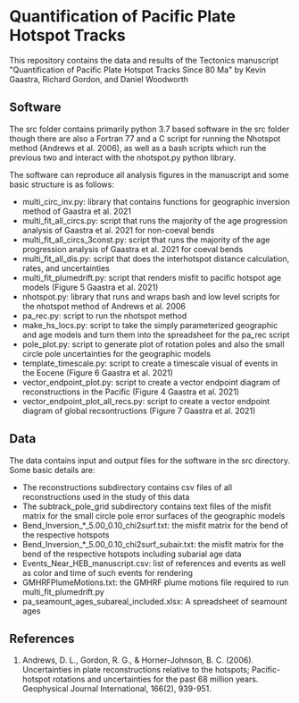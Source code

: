 # Quantification of Pacific Plate Hotspot Tracks

This repository contains the data and results of the Tectonics manuscript "Quantification of Pacific Plate Hotspot Tracks 
Since 80 Ma" by Kevin Gaastra, Richard Gordon, and Daniel Woodworth

## Software

The src folder contains primarily python 3.7 based software in the src folder though there are also 
a Fortran 77 and a C script for running the Nhotspot method (Andrews et al. 2006), as well as a 
bash scripts which run the previous two and interact with the nhotspot.py python library.

The software can reproduce all analysis figures in the manuscript and some basic structure is as follows:  
- multi_circ_inv.py: library that contains functions for geographic inversion method of Gaastra et al. 2021  
- multi_fit_all_circs.py: script that runs the majority of the age progression analysis of Gaastra et al. 2021 for non-coeval bends  
- multi_fit_all_circs_3const.py: script that runs the majority of the age progression analysis of Gaastra et al. 2021 for coeval bends  
- multi_fit_all_dis.py: script that does the interhotspot distance calculation, rates, and uncertainties  
- multi_fit_plumedrift.py: script that renders misfit to pacific hotspot age models (Figure 5 Gaastra et al. 2021)  
- nhotspot.py: library that runs and wraps bash and low level scripts for the nhotspot method of Andrews et al. 2006  
- pa_rec.py: script to run the nhotspot method  
- make_hs_locs.py: script to take the simply parameterized geographic and age models and turn them into the spreadsheet for the pa_rec script  
- pole_plot.py: script to generate plot of rotation poles and also the small circle pole uncertainties for the geographic models  
- template_timescale.py: script to create a timescale visual of events in the Eocene (Figure 6 Gaastra et al. 2021)  
- vector_endpoint_plot.py: script to create a vector endpoint diagram of reconstructions in the Pacific (Figure 4 Gaastra et al. 2021)  
- vector_endpoint_plot_all_recs.py: script to create a vector endpoint diagram of global recsontructions (Figure 7 Gaastra et al. 2021)  

## Data

The data contains input and output files for the software in the src directory. Some basic details are:  
- The reconstructions subdirectory contains csv files of all reconstructions used in the study of this data  
- The subtrack_pole_grid subdirectory contains text files of the misfit matrix for the small circle pole error surfaces of the geographic models  
- Bend_Inversion_*_5.00_0.10_chi2surf.txt: the misfit matrix for the bend of the respective hotspots  
- Bend_Inversion_*_5.00_0.10_chi2surf_subair.txt: the misfit matrix for the bend of the respective hotspots including subarial age data  
- Events_Near_HEB_manuscript.csv: list of references and events as well as color and time of such events for rendering  
- GMHRFPlumeMotions.txt: the GMHRF plume motions file required to run multi_fit_plumedrift.py  
- pa_seamount_ages_subareal_included.xlsx: A spreadsheet of seamount ages  


## References

1) Andrews, D. L., Gordon, R. G., & Horner-Johnson, B. C. (2006). Uncertainties in plate reconstructions relative to the hotspots; Pacific-hotspot rotations and uncertainties for the past 68 million years. Geophysical Journal International, 166(2), 939-951.
